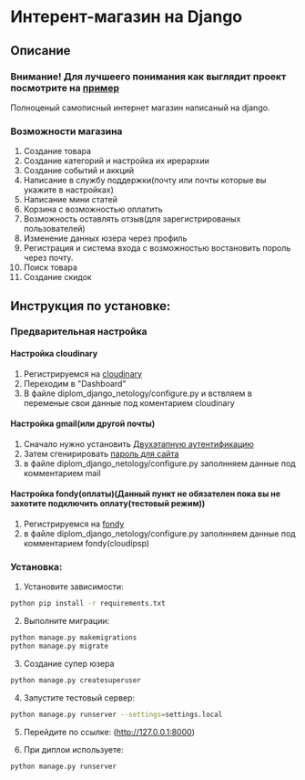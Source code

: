 # Интерент-магазин на Django

## Описание

### Внимание! Для лучшеего понимания как выглядит проект посмотрите на [пример](https://exampleshopdjango.herokuapp.com/)

Полноценый самописный интернет магазин написаный на django. 

### Возможности магазина

1. Создание товара
2. Создание категорий и настройка их ирерархии
3. Создание событий и аккций
4. Написание в службу поддержки(почту или почты которые вы укажите в настройках)
5. Написание мини статей
6. Корзина с возможностью оплатить
7. Возможность оставлять отзыв(для зарегистрированых пользователей)
8. Изменение данных юзера через профиль
9. Регистрация и система входа с возможностью востановить пороль через почту.
10. Поиск товара
11. Создание скидок

## Инструкция по установке:

### Предварительная настройка

#### Настройка cloudinary

1. Регистрируемся на [cloudinary](https://cloudinary.com/)
2. Переходим в "Dashboard"
3. В файле diplom_django_netology/configure.py и вствляем в переменые свои данные под коментарием cloudinary

#### Настройка gmail(или другой почты)

1. Сначало нужно установить [Двухэтапную аутентификацию](https://myaccount.google.com/signinoptions/two-step-verification) 
2. Затем сгенирировать [пароль для сайта](https://myaccount.google.com/apppasswords)
3. в файле diplom_django_netology/configure.py заполнняем данные под комментарием mail

#### Настройка fondy(оплаты)(Данный пункт не обязателен пока вы не захотите подключить оплату(тестовый режим))

1. Регистрируемся на [fondy](https://fondy.io/gb/)
2. в файле diplom_django_netology/configure.py заполнняем данные под комментарием fondy(cloudipsp)

### Установка:

 1. Установите зависимости:
```sh
python pip install -r requirements.txt
```
2. Выполните миграции:
```sh
python manage.py makemigrations
python manage.py migrate
```
3. Создание супер юзера
```sh
python manage.py createsuperuser
```
4. Запустите тестовый сервер:
  ```sh
 python manage.py runserver --settings=settings.local
 ```
5. Перейдите по ссылке: (http://127.0.0.1:8000)

6. При диплои используете:
  ```sh
 python manage.py runserver
 ```
